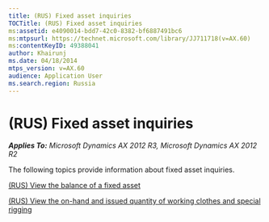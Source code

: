 ```yaml
---
title: (RUS) Fixed asset inquiries
TOCTitle: (RUS) Fixed asset inquiries
ms:assetid: e4090014-bdd7-42c0-8382-bf6887491bc6
ms:mtpsurl: https://technet.microsoft.com/library/JJ711718(v=AX.60)
ms:contentKeyID: 49388041
author: Khairunj
ms.date: 04/18/2014
mtps_version: v=AX.60
audience: Application User
ms.search.region: Russia
---
```


# (RUS) Fixed asset inquiries 


_**Applies To:** Microsoft Dynamics AX 2012 R3, Microsoft Dynamics AX 2012 R2_

The following topics provide information about fixed asset inquiries.

[(RUS) View the balance of a fixed asset](rus-view-the-balance-of-a-fixed-asset.md)

[(RUS) View the on-hand and issued quantity of working clothes and special rigging](rus-view-the-on-hand-and-issued-quantity-of-working-clothes-and-special-rigging.md)

  


